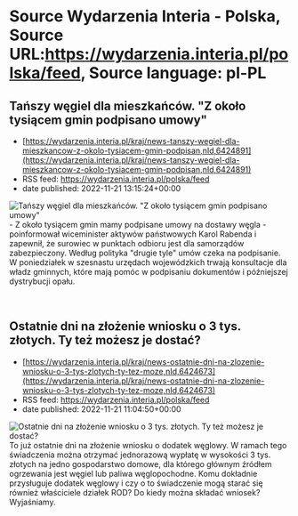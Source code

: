# Source Wydarzenia Interia - Polska, Source URL:https://wydarzenia.interia.pl/polska/feed, Source language: pl-PL

## Tańszy węgiel dla mieszkańców. "Z około tysiącem gmin podpisano umowy"
 - [https://wydarzenia.interia.pl/kraj/news-tanszy-wegiel-dla-mieszkancow-z-okolo-tysiacem-gmin-podpisan,nId,6424891](https://wydarzenia.interia.pl/kraj/news-tanszy-wegiel-dla-mieszkancow-z-okolo-tysiacem-gmin-podpisan,nId,6424891)
 - RSS feed: https://wydarzenia.interia.pl/polska/feed
 - date published: 2022-11-21 13:15:24+00:00

<p><a href="https://wydarzenia.interia.pl/kraj/news-tanszy-wegiel-dla-mieszkancow-z-okolo-tysiacem-gmin-podpisan,nId,6424891"><img align="left" alt="Tańszy węgiel dla mieszkańców. &quot;Z około tysiącem gmin podpisano umowy&quot;" src="https://i.iplsc.com/tanszy-wegiel-dla-mieszkancow-z-okolo-tysiacem-gmin-podpisan/000GDE2A06VWWVNO-C321.jpg" /></a>- Z około tysiącem gmin mamy podpisane umowy na dostawy węgla - poinformował wiceminister aktywów państwowych Karol Rabenda i zapewnił, że surowiec w punktach odbioru jest dla samorządów zabezpieczony. Według polityka &quot;drugie tyle&quot; umów czeka na podpisanie. W poniedziałek w szesnastu urzędach wojewódzkich trwają konsultacje dla władz gminnych, które mają pomóc w podpisaniu dokumentów i późniejszej dystrybucji opału.</p><br clear="all" />

## Ostatnie dni na złożenie wniosku o 3 tys. złotych. Ty też możesz je dostać?
 - [https://wydarzenia.interia.pl/kraj/news-ostatnie-dni-na-zlozenie-wniosku-o-3-tys-zlotych-ty-tez-moze,nId,6424673](https://wydarzenia.interia.pl/kraj/news-ostatnie-dni-na-zlozenie-wniosku-o-3-tys-zlotych-ty-tez-moze,nId,6424673)
 - RSS feed: https://wydarzenia.interia.pl/polska/feed
 - date published: 2022-11-21 11:04:50+00:00

<p><a href="https://wydarzenia.interia.pl/kraj/news-ostatnie-dni-na-zlozenie-wniosku-o-3-tys-zlotych-ty-tez-moze,nId,6424673"><img align="left" alt="Ostatnie dni na złożenie wniosku o 3 tys. złotych. Ty też możesz je dostać?" src="https://i.iplsc.com/ostatnie-dni-na-zlozenie-wniosku-o-3-tys-zlotych-ty-tez-moze/000GDCCY8ORSN0YV-C321.jpg" /></a>To już ostatnie dni na złożenie wniosku o dodatek węglowy. W ramach tego świadczenia można otrzymać jednorazową wypłatę w wysokości 3 tys. złotych na jedno gospodarstwo domowe, dla którego głównym źródłem ogrzewania jest węgiel lub paliwa węglopochodne. Komu dokładnie przysługuje dodatek węglowy i czy o to świadczenie mogą starać się również właściciele działek ROD? Do kiedy można składać wniosek? Wyjaśniamy.</p><br clear="all" />
